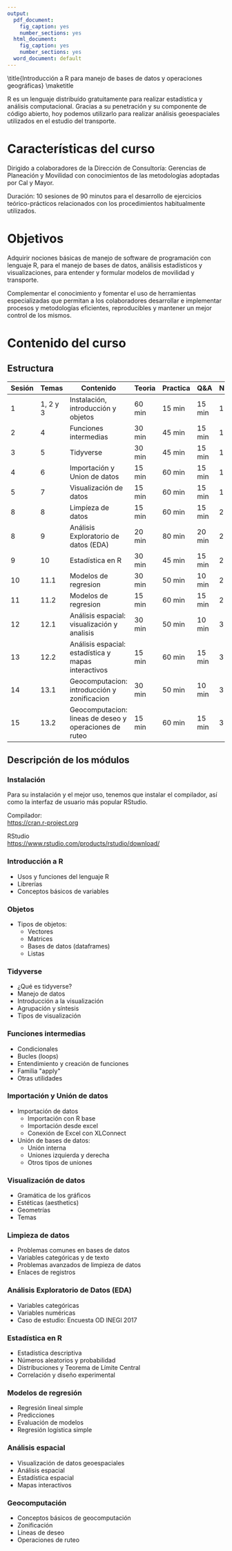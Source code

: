 ```yaml
---
output:
  pdf_document:
    fig_caption: yes
    number_sections: yes
  html_document:
    fig_caption: yes
    number_sections: yes
  word_document: default
---
```

\title{Introducción a R para manejo de bases de datos y operaciones geográficas}
\maketitle

R es un lenguaje distribuído gratuitamente para realizar estadística y análisis 
computacional. Gracias a su penetración y su componente de código abierto, hoy 
podemos utilizarlo para realizar análisis geoespaciales utilizados en el estudio
del transporte.

# Características del curso

Dirigido a colaboradores de la Dirección de Consultoría: Gerencias de Planeación y Movilidad 
con conocimientos de las metodologías adoptadas por Cal y Mayor.

Duración: 10 sesiones de 90 minutos para el desarrollo de ejercicios teórico-prácticos 
relacionados con los procedimientos habitualmente utilizados.

# Objetivos
Adquirir nociones básicas de manejo de software de programación con lenguaje R, para 
el manejo de bases de datos, análisis estadísticos y visualizaciones, para entender y
formular modelos de movilidad y transporte.

Complementar el conocimiento y fomentar el uso de herramientas especializadas que permitan
a los colaboradores desarrollar e implementar procesos y metodologías eficientes, 
reproducibles y mantener un mejor control de los mismos. 

# Contenido del curso
## Estructura

| Sesión | Temas    | Contenido                                              | Teoria | Practica | Q&A    | Nivel|
|--------|----------|--------------------------------------------------------|--------|----------|--------|------|
| 1      | 1, 2 y 3 | Instalación, introducción y objetos                    | 60 min | 15 min   | 15 min |    1 |
| 2      | 4        | Funciones intermedias                                  | 30 min | 45 min   | 15 min |    1 |
| 3      | 5        | Tidyverse                                              | 30 min | 45 min   | 15 min |    1 |
| 4      | 6        | Importación y Union de datos                           | 15 min | 60 min   | 15 min |    1 |
| 5      | 7        | Visualización de datos                                 | 15 min | 60 min   | 15 min |    1 |
| 8      | 8        | Limpíeza de datos                                      | 15 min | 60 min   | 15 min |    2 |
| 8      | 9        | Análisis Exploratorio de datos (EDA)                   | 20 min | 80 min   | 20 min |    2 |
| 9      | 10       | Estadística en R                                       | 30 min | 45 min   | 15 min |    2 |
| 10     | 11.1     | Modelos de regresion                                   | 30 min | 50 min   | 10 min |    2 |
| 11     | 11.2     | Modelos de regresion                                   | 15 min | 60 min   | 15 min |    2 |
| 12     | 12.1     | Análisis espacial: visualización y analisis            | 30 min | 50 min   | 10 min |    3 |
| 13     | 12.2     | Análisis espacial: estadística y mapas interactivos    | 15 min | 60 min   | 15 min |    3 |
| 14     | 13.1     | Geocomputacion: introducción y zonificacion            | 30 min | 50 min   | 10 min |    3 |
| 15     | 13.2     | Geocomputacion: lineas de deseo y operaciones de ruteo | 15 min | 60 min   | 15 min |    3 |

## Descripción de los módulos 
### Instalación

Para su instalación y el mejor uso, tenemos que instalar el compilador, así como
la interfaz de usuario más popular RStudio.  

Compilador:  
https://cran.r-project.org 

RStudio  
https://www.rstudio.com/products/rstudio/download/  

### Introducción a R 
* Usos y funciones del lenguaje R 
* Librerías 
* Conceptos básicos de variables

### Objetos 
* Tipos de objetos: 
  * Vectores
  * Matrices
  * Bases de datos (dataframes)
  * Listas

### Tidyverse 
* ¿Qué es tidyverse?
* Manejo de datos
* Introducción a la visualización
* Agrupación y síntesis
* Tipos de visualización

### Funciones intermedias 
* Condicionales
* Bucles (loops)
* Entendimiento y creación de funciones
* Familia "apply"
* Otras utilidades

### Importación y Unión de datos 
* Importación de datos
  * Importación con R base
  * Importación desde excel
  * Conexión de Excel con XLConnect
* Unión de bases de datos: 
  * Unión interna
  * Uniones izquierda y derecha
  * Otros tipos de uniones

### Visualización de datos 
* Gramática de los gráficos
* Estéticas (aesthetics)
* Geometrías
* Temas

### Limpieza de datos
* Problemas comunes en bases de datos
* Variables categóricas y de texto
* Problemas avanzados de limpieza de datos
* Enlaces de registros

### Análisis Exploratorio de Datos (EDA)
* Variables categóricas
* Variables numéricas
* Caso de estudio: Encuesta OD INEGI 2017

### Estadística en R
* Estadística descriptiva
* Números aleatorios y probabilidad
* Distribuciones y Teorema de Límite Central
* Correlación y diseño experimental

### Modelos de regresión 
* Regresión lineal simple
* Predicciones
* Evaluación de modelos
* Regresión logística simple

### Análisis espacial 
* Visualización de datos geoespaciales
* Análisis espacial
* Estadística espacial
* Mapas interactivos

### Geocomputación 
* Conceptos básicos de geocomputación
* Zonificación
* Líneas de deseo
* Operaciones de ruteo



